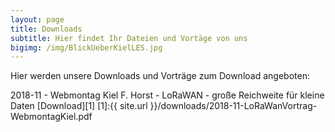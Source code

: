 ```yaml
---
layout: page
title: Downloads
subtitle: Hier findet Ihr Dateien und Vortäge von uns
bigimg: /img/BlickUeberKielLES.jpg
---
```


Hier werden unsere Downloads und Vorträge zum Download angeboten:

2018-11 - Webmontag Kiel F. Horst - LoRaWAN - große Reichweite für kleine Daten [Download][1]
[1]:{{ site.url }}/downloads/2018-11-LoRaWanVortrag-WebmontagKiel.pdf
